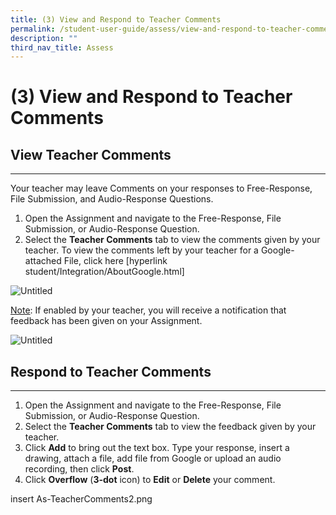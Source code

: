```yaml
---
title: (3) View and Respond to Teacher Comments
permalink: /student-user-guide/assess/view-and-respond-to-teacher-comments/
description: ""
third_nav_title: Assess
---
```

<h1 id="-3-view-and-respond-to-teacher-comments">(3) View and Respond to Teacher Comments</h1>
<h2>View Teacher Comments</h2>
<hr>
<p>Your teacher may leave Comments on your responses to Free-Response, File Submission, and Audio-Response Questions.</p>
<ol>
<li>Open the Assignment and navigate to the Free-Response, File Submission, or Audio-Response Question.</li>
<li>Select the <strong>Teacher Comments</strong> tab to view the comments given by your teacher. To view the comments left by your teacher for a Google-attached File, click here [hyperlink student/Integration/AboutGoogle.html]</li>
</ol>
<p><img alt="Untitled" src="https://s3-us-west-2.amazonaws.com/secure.notion-static.com/cc662f47-3c67-4f21-94ee-b85862d9313b/Untitled.png"></p>
<p><u>Note</u>: If enabled by your teacher, you will receive a notification that feedback has been given on your Assignment.</p>
<p><img alt="Untitled" src="https://s3-us-west-2.amazonaws.com/secure.notion-static.com/26730cd9-a3da-4270-a829-8e4da9125205/Untitled.png"></p>
<h2 id="respond-to-teacher-comments">Respond to Teacher Comments</h2>
<hr>
<ol>
<li>Open the Assignment and navigate to the Free-Response, File Submission, or Audio-Response Question.</li>
<li>Select the <strong>Teacher Comments</strong> tab to view the feedback given by your teacher.</li>
<li>Click <strong>Add</strong> to bring out the text box. Type your response, insert a drawing, attach a file, add file from Google or upload an audio recording, then click <strong>Post</strong>.</li>
<li>Click <strong>Overflow</strong> (<strong>3-dot</strong> icon) to <strong>Edit</strong> or <strong>Delete</strong> your comment.</li>
</ol>
insert As-TeacherComments2.png